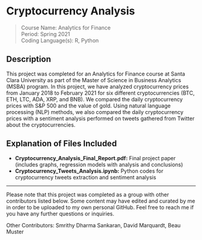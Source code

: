 # Cryptocurrency Analysis

> Course Name: Analytics for Finance  
Period: Spring 2021  
Coding Language(s): R, Python  

## Description

This project was completed for an Analytics for Finance course at Santa Clara University as part of the Master of Science in Business Analytics (MSBA) program. In this project, we have analyzed cryptocurrency prices from January 2018 to February 2021 for six different cryptocurrencies (BTC, ETH, LTC, ADA, XRP, and BNB). We compared the daily cryptocurrency prices with S&P 500 and the value of gold. Using natural language processing (NLP) methods, we also compared the daily cryptocurrency prices with a sentiment analysis performed on tweets gathered from Twitter about the cryptocurrencies. 

## Explanation of Files Included

- **Cryptocurrency_Analysis_Final_Report.pdf:** Final project paper (includes graphs, regression models with analysis and conclusions)  
- **Cryptocurrency_Tweets_Analysis.ipynb:** Python codes for cryptocurrency tweets extraction and sentiment analysis 

___

Please note that this project was completed as a group with other contributors listed below. Some content may have edited and curated by me in order to be uploaded to my own personal GitHub. Feel free to reach me if you have any further questions or inquiries. 

Other Contributors: Smrithy Dharma Sankaran, David Marquardt, Beau Muster

